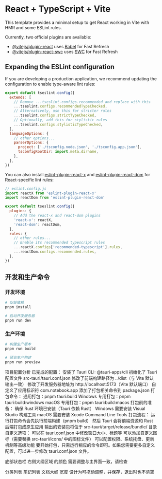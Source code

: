 # React + TypeScript + Vite

This template provides a minimal setup to get React working in Vite with HMR and some ESLint rules.

Currently, two official plugins are available:

- [@vitejs/plugin-react](https://github.com/vitejs/vite-plugin-react/blob/main/packages/plugin-react) uses [Babel](https://babeljs.io/) for Fast Refresh
- [@vitejs/plugin-react-swc](https://github.com/vitejs/vite-plugin-react/blob/main/packages/plugin-react-swc) uses [SWC](https://swc.rs/) for Fast Refresh

## Expanding the ESLint configuration

If you are developing a production application, we recommend updating the configuration to enable type-aware lint rules:

```js
export default tseslint.config({
  extends: [
    // Remove ...tseslint.configs.recommended and replace with this
    ...tseslint.configs.recommendedTypeChecked,
    // Alternatively, use this for stricter rules
    ...tseslint.configs.strictTypeChecked,
    // Optionally, add this for stylistic rules
    ...tseslint.configs.stylisticTypeChecked,
  ],
  languageOptions: {
    // other options...
    parserOptions: {
      project: ['./tsconfig.node.json', './tsconfig.app.json'],
      tsconfigRootDir: import.meta.dirname,
    },
  },
})
```

You can also install [eslint-plugin-react-x](https://github.com/Rel1cx/eslint-react/tree/main/packages/plugins/eslint-plugin-react-x) and [eslint-plugin-react-dom](https://github.com/Rel1cx/eslint-react/tree/main/packages/plugins/eslint-plugin-react-dom) for React-specific lint rules:

```js
// eslint.config.js
import reactX from 'eslint-plugin-react-x'
import reactDom from 'eslint-plugin-react-dom'

export default tseslint.config({
  plugins: {
    // Add the react-x and react-dom plugins
    'react-x': reactX,
    'react-dom': reactDom,
  },
  rules: {
    // other rules...
    // Enable its recommended typescript rules
    ...reactX.configs['recommended-typescript'].rules,
    ...reactDom.configs.recommended.rules,
  },
})
```

## 开发和生产命令

### 开发环境
```bash
# 安装依赖
pnpm install

# 启动开发服务器
pnpm run dev
```

### 生产环境
```bash
# 构建生产版本
pnpm run build

# 预览生产构建
pnpm run preview
```


项目配置分析
已完成的配置：
安装了 Tauri CLI: @tauri-apps/cli
初始化了 Tauri 配置文件 src-tauri/tauri.conf.json
修改了前端构建路径为 ../dist（与 Vite 默认输出一致）
修改了开发服务器地址为 http://localhost:5173（Vite 默认端口）
自定义了应用标识符 com.notebook.app
添加了打包相关命令到 package.json
打包命令：
通用打包：pnpm tauri:build
Windows 专用打包：pnpm tauri:build:windows
macOS 专用打包：pnpm tauri:build:macos
打包前的准备：
确保 Rust 环境已安装（Tauri 依赖 Rust）
Windows 需要安装 Visual Studio 构建工具
macOS 需要安装 Xcode Command Line Tools
打包流程：
运行打包命令会先执行前端构建（pnpm build）
然后 Tauri 会将前端资源和 Rust 后端打包成原生应用
输出的安装包将位于 src-tauri/target/release/bundle/ 目录
自定义选项：
可以在 tauri.conf.json 中修改窗口大小、标题等
可以添加自定义图标（需要替换 src-tauri/icons/ 中的图标文件）
可以配置权限、系统托盘、更新机制等高级功能
要开始打包，只需运行相应的命令即可。如果您需要更多自定义配置，可以进一步修改 tauri.conf.json 文件。



底部状态栏  右侧大纲区域 的颜色 需要调整与主界面一致，请检查

 分类列表   笔记列表 文档大纲 宽度 设计为可拖动调整，并保存，退出时也不清空